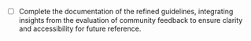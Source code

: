 - [ ] Complete the documentation of the refined guidelines, integrating insights from the evaluation of community feedback to ensure clarity and accessibility for future reference.